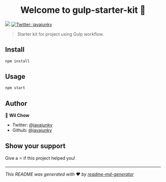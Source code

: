 <h1 align="center">Welcome to gulp-starter-kit 👋</h1>
<p>
  <img src="https://img.shields.io/badge/version-1.0.0-blue.svg?cacheSeconds=2592000" />
  <a href="https://twitter.com/javajunky">
    <img alt="Twitter: javajunky" src="https://img.shields.io/twitter/follow/javajunky.svg?style=social" target="_blank" />
  </a>
</p>

> Starter kit for project using Gulp workflow.

## Install

```sh
npm install
```

## Usage

```sh
npm start
```

## Author

👤 **Wil Chow**

* Twitter: [@javajunky](https://twitter.com/javajunky)
* Github: [@javajunky](https://github.com/javajunky)

## Show your support

Give a ⭐️ if this project helped you!

***
_This README was generated with ❤️ by [readme-md-generator](https://github.com/kefranabg/readme-md-generator)_